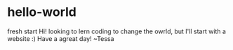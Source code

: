 # hello-world
fresh start
Hi! looking to lern coding to change the owrld, but I'll start with a website :) 
Have a agreat day!
~Tessa
